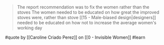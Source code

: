 > The report recommendation was to fix the women rather than the stoves
> The women needed to be educated on how great the improved stoves were, rather than stove [[15 - Male-biased design|designers]] needed to be educated on how not to increase the average women's working day

#quote by [[Caroline Criado Perez]] on [[0 - Invisible Women]] #learn